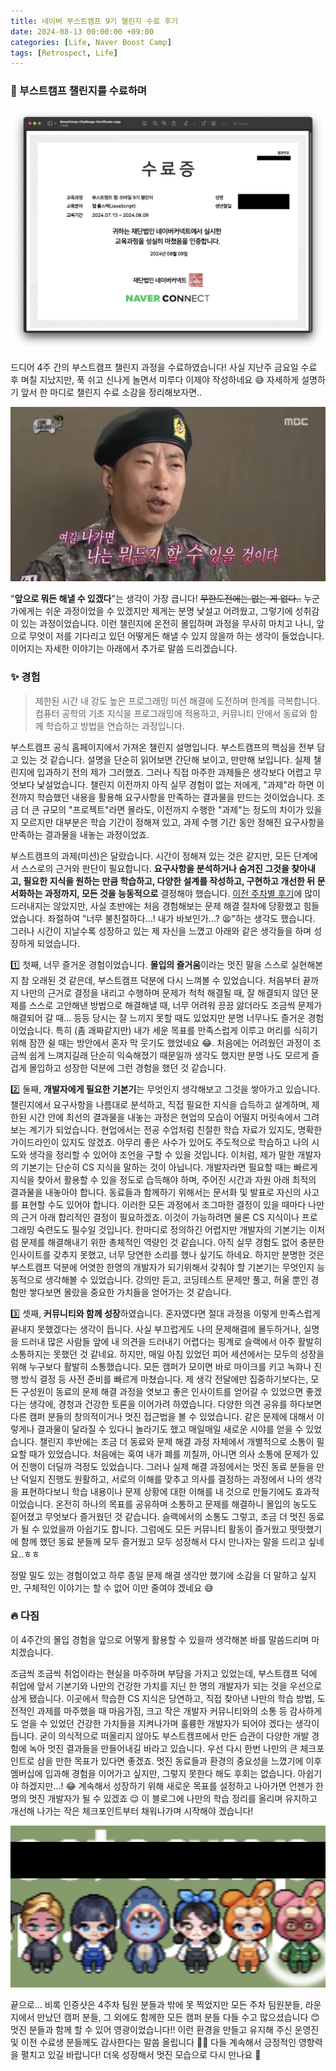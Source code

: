 ```yaml
---
title: 네이버 부스트캠프 9기 챌린지 수료 후기
date: 2024-08-13 00:00:00 +09:00
categories: [Life, Naver Boost Camp]
tags: [Retrospect, Life]
---
```


### 🏁 부스트캠프 챌린지를 수료하며

![alt text](../assets/img/240814/image-1.png)

드디어 4주 간의 부스트캠프 챌린지 과정을 수료하였습니다! 사실 지난주 금요일 수료 후 며칠 지났지만, 푹 쉬고 신나게 놀면서 미루다 이제야 작성하네요 😅 자세하게 설명하기 앞서 한 마디로 챌린지 수료 소감을 정리해보자면..

![alt text](../assets/img/240814/image.png)

"**앞으로 뭐든 해낼 수 있겠다**"는 생각이 가장 큽니다! ~~무한도전에는 없는 게 없다..~~ 누군가에게는 쉬운 과정이었을 수 있겠지만 제게는 분명 낯설고 어려웠고, 그렇기에 성취감이 있는 과정이었습니다. 이런 챌린지에 온전히 몰입하며 과정을 무사히 마치고 나니, 앞으로 무엇이 저를 기다리고 있던 어떻게든 해낼 수 있지 않을까 하는 생각이 들었습니다. 이어지는 자세한 이야기는 아래에서 추가로 말씀 드리겠습니다.

### ✨ 경험

> 제한된 시간 내 강도 높은 프로그래밍 미션 해결에 도전하며 한계를 극복합니다.
> 컴퓨터 공학의 기초 지식을 프로그래밍에 적용하고,
> 커뮤니티 안에서 동료와 함께 학습하고 방법을 연습하는 과정입니다​.

부스트캠프 공식 홈페이지에서 가져온 챌린지 설명입니다. 부스트캠프의 핵심을 전부 담고 있는 것 같습니다. 설명을 단순히 읽어보면 간단해 보이고, 만만해 보입니다. 실제 챌린지에 입과하기 전의 제가 그러했죠. 그러나 직접 마주한 과제들은 생각보다 어렵고 무엇보다 낯설었습니다. 챌린지 이전까지 아직 실무 경험이 없는 저에게, "과제"라 하면 이전까지 학습했던 내용을 활용해 요구사항을 만족하는 결과물을 만드는 것이었습니다. 조금 더 큰 규모의 "프로젝트"라면 몰라도, 이전까지 수행한 "과제"는 정도의 차이가 있을지 모르지만 대부분은 학습 기간이 정해져 있고, 과제 수행 기간 동안 정해진 요구사항을 만족하는 결과물을 내놓는 과정이었죠.

부스트캠프의 과제(미션)은 달랐습니다. 시간이 정해져 있는 것은 같지만, 모든 단계에서 스스로의 근거와 판단이 필요합니다. **요구사항을 분석하거나 숨겨진 그것을 찾아내고, 필요한 지식을 원하는 만큼 학습하고, 다양한 설계를 작성하고, 구현하고 개선한 뒤 문서화하는 과정까지, 모든 것을 능동적으로** 결정해야 했습니다. [이전 주차별 후기](https://sjy2335.github.io/posts/Challenge-Weekly-Retrospect/)에 많이 드러내지는 않았지만, 사실 초반에는 처음 경험해보는 문제 해결 절차에 당황했고 힘들었습니다. 좌절하여 "너무 불친절하다...! 내가 바보인가...? 😫"하는 생각도 했습니다. 그러나 시간이 지날수록 성장하고 있는 제 자신을 느꼈고 아래와 같은 생각들을 하며 성장하게 되었습니다.

1️⃣ 첫째, 너무 즐거운 경험이었습니다. **몰입의 즐거움**이라는 멋진 말을 스스로 실현해본지 참 오래된 것 같은데, 부스트캠프 덕분에 다시 느껴볼 수 있었습니다. 처음부터 끝까지 나만의 근거로 결정을 내리고 수행하며 문제가 척척 해결될 때, 잘 해결되지 않던 문제를 스스로 고안해낸 방법으로 해결해낼 때, 너무 어려워 끙끙 앓더라도 조금씩 문제가 해결되어 갈 때... 등등 당시는 잘 느끼지 못할 때도 있었지만 분명 너무나도 즐거운 경험이었습니다. 특히 (좀 괘짜같지만) 내가 세운 목표를 만족스럽게 이루고 머리를 식히기 위해 잠깐 쉴 때는 방안에서 혼자 막 웃기도 했었네요 😂. 처음에는 어려웠던 과정이 조금씩 쉽게 느껴지길래 단순히 익숙해졌기 때문일까 생각도 했지만 분명 나도 모르게 즐겁게 몰입하고 성장한 덕분에 그런 경험을 했던 것 같습니다.

2️⃣ 둘째, **개발자에게 필요한 기본기**는 무엇인지 생각해보고 그것을 쌓아가고 있습니다. 챌린지에서 요구사항을 나름대로 분석하고, 직접 필요한 지식을 습득하고 설계하며, 제한된 시간 안에 최선의 결과물을 내놓는 과정은 현업의 모습이 어떨지 머릿속에서 그려보는 계기가 되었습니다. 현업에서는 전공 수업처럼 친절한 학습 자료가 있지도, 명확한 가이드라인이 있지도 않겠죠. 아무리 좋은 사수가 있어도 주도적으로 학습하고 나의 시도와 생각을 정리할 수 있어야 조언을 구할 수 있을 것입니다. 이처럼, 제가 말한 개발자의 기본기는 단순히 CS 지식을 말하는 것이 아닙니다. 개발자라면 필요할 때는 빠르게 지식을 찾아서 활용할 수 있을 정도로 습득해야 하며, 주어진 시간과 자원 아래 최적의 결과물을 내놓아야 합니다. 동료들과 함께하기 위해서는 문서화 및 발표로 자신의 사고를 표현할 수도 있어야 합니다. 이러한 모든 과정에서 조그마한 결정이 있을 때마다 나만의 근거 아래 합리적인 결정이 필요하겠죠. 이것이 가능하려면 물론 CS 지식이나 프로그래밍 숙련도도 필수일 것입니다. 한마디로 정의하긴 어렵지만 개발자의 기본기는 이처럼 문제를 해결해내기 위한 총체적인 역량인 것 같습니다. 아직 실무 경험도 없어 충분한 인사이트를 갖추지 못했고, 너무 당연한 소리를 했나 싶기도 하네요. 하지만 분명한 것은 부스트캠프 덕분에 어엿한 한명의 개발자가 되기위해서 갖춰야 할 기본기는 무엇인지 능동적으로 생각해볼 수 있었습니다. 강의만 듣고, 코딩테스트 문제만 풀고, 허울 뿐인 경험만 쌓다보면 몰랐을 중요한 가치들을 얻어가는 것 같습니다.

3️⃣ 셋째, **커뮤니티와 함께 성장**하였습니다. 혼자였다면 절대 과정을 이렇게 만족스럽게 끝내지 못했겠다는 생각이 듭니다. 사실 부끄럽게도 나의 문제해결에 몰두하거나, 실명을 드러내 많은 사람들 앞에 내 의견을 드러내기 어렵다는 핑계로 슬랙에서 아주 활발히 소통하지는 못했던 것 같네요. 하지만, 매일 아침 있었던 피어 세션에서는 모두의 성장을 위해 누구보다 활발히 소통했습니다. 모든 캠퍼가 모이면 바로 마이크를 키고 녹화나 진행 방식 결정 등 사전 준비를 빠르게 마쳤습니다. 제 생각 전달에만 집중하기보다는, 모든 구성원이 동료의 문제 해결 과정을 엿보고 좋은 인사이트를 얻어갈 수 있었으면 좋겠다는 생각에, 경청과 건강한 토론을 이어가려 하였습니다. 다양한 의견 공유를 하다보면 다른 캠퍼 분들의 창의적이거나 멋진 접근법을 볼 수 있었습니다. 같은 문제에 대해서 이렇게나 결과물이 달라질 수 있다니 놀라기도 했고 매일매일 새로운 시야를 얻을 수 있었습니다. 챌린지 후반에는 조금 더 동료와 문제 해결 과정 자체에서 개별적으로 소통이 필요할 때가 있었습니다. 처음에는 혹여 내가 폐를 끼칠까, 아니면 의사 소통에 문제가 있어 진행이 더딜까 걱정도 있었습니다. 그러나 실제 해결 과정에서는 멋진 동료 분들을 만난 덕일지 진행도 원활하고, 서로의 이해를 맞추고 의사를 결정하는 과정에서 나의 생각을 표현하다보니 학습 내용이나 문제 상황에 대한 이해를 내 것으로 만들기에도 효과적이었습니다. 온전히 하나의 목표를 공유하며 소통하고 문제를 해결하니 몰입의 농도도 짙어졌고 무엇보다 즐거웠던 것 같습니다. 슬랙에서의 소통도 그렇고, 조금 더 멋진 동료가 될 수 있었을까 아쉽기도 합니다. 그럼에도 모든 커뮤니티 활동이 즐거웠고 떳떳했기에 함께 했던 동료 분들께 모두 즐거웠고 모두 성장해서 다시 만나자는 말을 드리고 싶네요..ㅎㅎ

정말 밀도 있는 경험이었고 하루 종일 문제 해결 생각만 했기에 소감을 더 말하고 싶지만, 구체적인 이야기는 할 수 없어 이만 줄여야 겠네요 😅

### 🔥 다짐

이 4주간의 몰입 경험을 앞으로 어떻게 활용할 수 있을까 생각해본 바를 말씀드리며 마치겠습니다.

조금씩 조금씩 취업이라는 현실을 마주하며 부담을 가지고 있었는데, 부스트캠프 덕에 취업에 앞서 기본기와 나만의 건강한 가치를 지닌 한 명의 개발자가 되는 것을 우선으로 삼게 됐습니다. 이곳에서 학습한 CS 지식은 당연하고, 직접 찾아낸 나만의 학습 방법, 도전적인 과제를 마주했을 때 마음가짐, 크고 작은 개발자 커뮤니티와의 소통 등 감사하게도 얻을 수 있었던 건강한 가치들을 지켜나가며 훌륭한 개발자가 되어야 겠다는 생각이 듭니다. 굳이 의식적으로 떠올리지 않아도 부스트캠프에서 만든 습관이 다양한 개발 경험에 녹아 멋진 결과들을 만들어내길 바라고 있습니다. 우선 다시 한번 나만의 큰 체크포인트로 삼을 만한 목표가 있다면 좋겠죠. 멋진 동료들과 환경의 중요성을 느꼈기에 이후 멤버십에 입과해 경험을 이어가고 싶지만, 그렇지 못한다 해도 후회는 없습니다. 아쉽기야 하겠지만...! 😂 계속해서 성장하기 위해 새로운 목표를 설정하고 나아가면 언젠가 한 명의 멋진 개발자가 될 수 있겠죠 😌 이 블로그에 나만의 학습 정리를 올리며 유지하고 개선해 나가는 작은 체크포인트부터 채워나가며 시작해야 겠습니다!

![alt text](../assets/img/240814/image-2.png)

끝으로... 비록 인증샷은 4주차 팀원 분들과 밖에 못 찍었지만 모든 주차 팀원분들, 라운지에서 만났던 캠퍼 분들, 그 외에도 함께한 모든 캠퍼 분들 다들 수고 많으셨습니다 😊 멋진 분들과 함께 할 수 있어 영광이었습니다!! 이런 환경을 만들고 유지해 주신 운영진 및 이전 수료생 분들께도 감사한다는 말씀 올립니다 🙇‍♂️ 다들 계속해서 긍정적인 영향력을 펼치고 있길 바랍니다! 더욱 성장해서 멋진 모습으로 다시 만나요 👋
